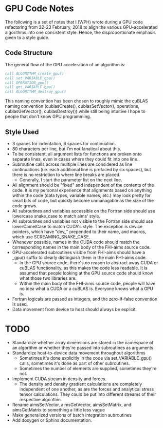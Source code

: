 # GPU Code Notes

The following is a set of notes that I (WPH) wrote during a GPU code refactoring from 22-23 February, 2018 to align the various GPU-accelerated algorithms into one consistent style.  Hence, the disproportionate emphasis given to a style guide.

## Code Structure

The general flow of the GPU acceleration of an algorithm is:
```fortran
call ALGORITHM_create_gpu()
call set_VARIABLE_gpu()
call OPERATION_gpu()
call get_VARIABLE_gpu()
call ALGORITHM_destroy_gpu()
```

This naming convention has been chosen to roughly mimic the cuBLAS naming convention (cublasCreate(), cublasSetVector(), operations, cublasGetVector(), cublasDestroy()) while still being intuitive I hope to people that don't know GPU programming.

## Style Used

- 3 spaces for indentation, 6 spaces for continuation.
- 80 characters per line, but I'm not fanatical about this.
- To be consistent, all argument lists for functions are broken onto separate lines, even in cases where they could fit into one line.
- Subroutine calls across multiple lines are considered as line continuations (i.e. each additional line is prefaced by six spaces), but there is no restriction to where line breaks are placed.
  - Generally, I start the parameter list on the next line.
- All alignment should be "fixed" and independent of the contents of the code.   It is my personal experience that alignments based on anything within the code (data types, variable names, etc.) may look pretty for small bits of code, but quickly become unmanagable as the size of the code grows.
- All subroutines and variables accessible on the Fortran side should use lowercase snake_case to match aims' style.
- All subroutines and variables not visible to the Fortran side should use lowerCamelCase to match CUDA's style.  The exception is device pointers, which have "dev_" prepended to their name, and macros, which use SCREAMING_SNAKE_CASE.
- Whenever possible, names in the CUDA code should match the corresponding names in the main body of the FHI-aims source code.
- GPU-accelerated subroutines visible from FHI-aims should have a _gpu() suffix to clearly distinguish them in the main FHI-aims code.
  - In the GPU source code, there's no reason to abstract away CUDA or cuBLAS functionality, as this makes the code less readable.  It is assumed that people looking at the GPU source code should know what those two libraries are.
  - Within the main body of the FHI-aims source code, people will have no idea what a CUDA or a cuBLAS is.  Everyone knows what a GPU is.
- Fortran logicals are passed as integers, and the zero-if-false convention is used.
- Data movement from device to host should always be explicit.

# TODO
- Standardize whether array dimensions are stored in the namespace of an algorithm or whether they're passed into subroutines as arguments
- Standardize host-to-device data movement throughout algorithms
  - Sometimes it's done explicitly in the code via set_VARIABLE_gpu() calls, sometimes it's done as part of other subroutines.
  - Sometimes the number of elements are supplied, sometimes they're not.
- Implement CUDA stream in density and forces.
  - The density and density gradient calculations are completely independent of one another, as are the forces and analytical stress tensor calculations.  They could be put into different streams of their respective algorithm.
- Rename aimsSetVector, aimsGetVector, aimsSetMatrix, and aimsGetMatrix to something a little less vague
- Make generalized versions of batch integration subroutines
- Add doxygen or Sphinx documentation.
